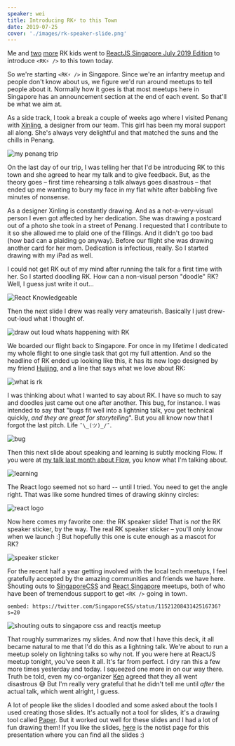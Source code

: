 ```yaml
---
speaker: wei
title: Introducing RK⚡️ to this Town
date: 2019-07-25
cover: './images/rk-speaker-slide.png'
---
```


Me and [two](https://twitter.com/yishusee/) [more](https://twitter.com/kenleesm) RK kids went to [ReactJS Singapore July 2019 Edition](https://www.meetup.com/React-Singapore/events/260564102) to introduce `<RK⚡️ />` to this town today.

<!-- excerpt ends -->

So we're starting `<RK⚡️ />` in Singapore. Since we're an infantry meetup and people don't know about us, we figure we'd run around meetups to tell people about it. Normally how it goes is that most meetups here in Singapore has an announcement section at the end of each event. So that'll be what we aim at.

As a side track, I took a break a couple of weeks ago where I visited Penang with [Xinling](https://twitter.com/yosriady), a designer from our team. This girl has been my moral support all along. She's always very delightful and that matched the suns and the chills in Penang.

![my penang trip](./images/penang.jpg)

On the last day of our trip, I was telling her that I'd be introducing RK to this town and she agreed to hear my talk and to give feedback. But, as the theory goes – first time rehearsing a talk always goes disastrous – that ended up me wanting to bury my face in my flat white after babbling five minutes of nonsense.

As a designer Xinling is constantly drawing. And as a not-a-very-visual person I even got affected by her dedication. She was drawing a postcard out of a photo she took in a street of Penang. I requested that I contribute to it so she allowed me to plaid one of the fillings. And it didn't go too bad (how bad can a plaiding go anyway). Before our flight she was drawing another card for her mom. Dedication is infectious, really. So I started drawing with my iPad as well.

I could not get RK out of my mind after running the talk for a first time with her. So I started doodling RK. How can a non-visual person "doodle" RK? Well, I guess just write it out...

![React Knowledgeable](./images/rk.png)

Then the next slide I drew was really very amateurish. Basically I just drew-out-loud what I thought of.

![draw out loud whats happening with RK](./images/rk-draw-out-loud.png)

We boarded our flight back to Singapore. For once in my lifetime I dedicated my whole flight to one single task that got my full attention. And so the headline of RK ended up looking like this, it has its new logo designed by my friend [Huijing](https://twitter.com/hj_chen), and a line that says what we love about RK:

![what is rk](./images/rk-what-is.png)

I was thinking about what I wanted to say about RK. I have so much to say and doodles just came out one after another. This bug, for instance. I was intended to say that "bugs fit well into a lightning talk, you get technical quickly, _and they are great for storytelling_". But you all know now that I forgot the last pitch. Life `¯\_(ツ)_/¯`.

![bug](./images/rk-bug.png)

Then this next slide about speaking and learning is subtly mocking Flow. If you were at [my talk last month about Flow](https://uuei.io/talks/flow-be-happy/), you know what I'm talking about.

![learning](./images/rk-learning.png)


The React logo seemed not so hard -- until I tried. You need to get the angle right. That was like some hundred times of drawing skinny circles:

![react logo](./images/rk-react.png)

Now here comes my favorite one: the RK speaker slide! That is _not_ the RK speaker sticker, by the way. The real RK speaker sticker – you'll only know when we launch :] But hopefully this one is cute enough as a mascot for RK? 

![speaker sticker](./images/rk-speaker-slide.png)

For the recent half a year getting involved with the local tech meetups, I feel gratefully accepted by the amazing communities and friends we have here. Shouting outs to [SingaporeCSS](https://singaporecss.github.io/) and [React Singapore](https://www.meetup.com/React-Singapore/) meetups, both of who have been of tremendous support to get `<RK />` going in town.

`oembed: https://twitter.com/SingaporeCSS/status/1152120843142516736?s=20`

![shouting outs to singapore css and reactjs meetup](./images/rk-shoutouts.png)

That roughly summarizes my slides. And now that I have this deck, it all became natural to me that I'd do this as a lightning talk. We're about to run a meetup solely on lightning talks so why not. If you were here at ReactJS meetup tonight, you've seen it all. It's far from perfect. I dry ran this a few more times yesterday and today. I squeezed one more in on our way there. Truth be told, even my co-organizer [Ken](https://twitter.com/kenleesm) agreed that they all went disastrous 😅 But I'm really very grateful that he didn't tell me until _after_ the actual talk, which went alright, I guess.

A lot of people like the slides I doodled and some asked about the tools I used creating those slides. It's actually not a tool for slides, it's a drawing tool called [Paper](https://www.fiftythree.com/). But it worked out well for these slides and I had a lot of fun drawing them! If you like the slides, [here](https://noti.st/wgao19/0zB2FW/introducing-react-knowledgeable) is the notist page for this presentation where you can find all the slides :)